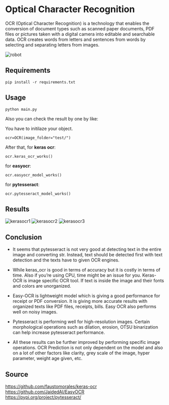 # Optical Character Recognition

OCR (Optical Character Recognition) is a technology that enables the conversion of document types such as scanned paper documents, PDF files or pictures taken with a digital camera into editable and searchable data. OCR creates words from letters and sentences from words by selecting and separating letters from images.

![robot](https://user-images.githubusercontent.com/57320216/156442638-c681624f-a8cd-45ed-a4cc-8a626d295f46.jpg)


## Requirements

    pip install -r requirements.txt
    
## Usage

    python main.py
    
 Also you can check the result by one by like:

You have to initilaze your object.  

    ocr=OCR(image_folder="test/")  

After that, for **keras ocr**:  

    ocr.keras_ocr_works()
    
for **easyocr**:

    ocr.easyocr_model_works()  
for **pytesseract**:

    ocr.pytesseract_model_works()

 ## Results
 ![kerasocr1](https://user-images.githubusercontent.com/57320216/156442703-ff06fce6-174a-4859-9d45-b32b4187b1d5.png)
![kerasocr2](https://user-images.githubusercontent.com/57320216/156442709-cea41264-e369-48a3-92b0-afa752c313fb.png)
![kerasocr3](https://user-images.githubusercontent.com/57320216/156442712-c05cbf58-0c9b-41fa-bd7b-c42704194527.png)

 
 ## Conclusion
 
 - It seems that pytesseract is not very good at detecting text in the entire image and converting str. Instead, text should be detected first with text detection and the texts have to given OCR engines.
 
 - While keras_ocr is good in terms of accuracy but it is costly in terms of time. Also if you’re using CPU, time might be an issue for you.
Keras-OCR is image specific OCR tool. If text is inside the image and their fonts and colors are unorganized.

- Easy-OCR is lightweight model which is giving a good performance for receipt or PDF conversion. It is giving more accurate results with organized texts like PDF files, receipts, bills. Easy OCR also performs well on noisy images.

- Pytesseract is performing well for high-resolution images. Certain morphological operations such as dilation, erosion, OTSU binarization can help increase pytesseract performance.
    

- All these results can be further improved by performing specific image operations. OCR Prediction is not only dependent on the model and also on a lot of other factors like clarity, grey scale of the image, hyper parameter, weight age given, etc.
 
    
 ## Source
 https://github.com/faustomorales/keras-ocr  
 https://github.com/JaidedAI/EasyOCR  
 https://pypi.org/project/pytesseract/  
